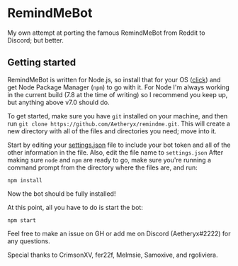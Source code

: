 # RemindMeBot

My own attempt at porting the famous RemindMeBot from Reddit to Discord; but better.

## Getting started

RemindMeBot is written for Node.js, so install that for your OS ([click](https://nodejs.org/en/download/)) and get Node Package Manager (`npm`) to go with it.
For Node I'm always working in the current build (7.8 at the time of writing) so I recommend you keep up, but anything above v7.0 should do.

To get started, make sure you have `git` installed on your machine, and then run `git clone https://github.com/Aetheryx/remindme.git`. This will create a new directory with all of the files and directories you need; move into it.

Start by editing your [settings.json](https://github.com/Aetheryx/remindme/blob/master/storage/settings-example.json) file to include your bot token and all of the other information in the file. Also, edit the file name to `settings.json`
After making sure `node` and `npm` are ready to go, make sure you're running a command prompt from the directory where the files are, and run:
```
npm install
```
Now the bot should be fully installed!

At this point, all you have to do is start the bot:
```
npm start
```

Feel free to make an issue on GH or add me on Discord (Aetheryx#2222) for any questions.

Special thanks to CrimsonXV, fer22f, Melmsie, Samoxive, and rgoliviera.
